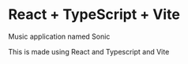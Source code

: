# React + TypeScript + Vite

Music application named Sonic

This is made using React and Typescript and Vite
